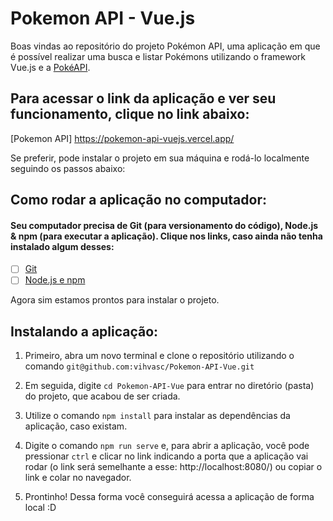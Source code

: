 # Pokemon API - Vue.js
Boas vindas ao repositório do projeto Pokémon API, uma aplicação em que é possível realizar uma busca e listar Pokémons utilizando o framework Vue.js e a [PokéAPI](https://pokeapi.co/).

## Para acessar o link da aplicação e ver seu funcionamento, clique no link abaixo:
[Pokemon API] https://pokemon-api-vuejs.vercel.app/

Se preferir, pode instalar o projeto em sua máquina e rodá-lo localmente seguindo os passos abaixo:

## Como rodar a aplicação no computador:

#### Seu computador precisa de Git (para versionamento do código), Node.js & npm (para executar a aplicação). Clique nos links, caso ainda não tenha instalado algum desses:

 - [ ] [Git](https://git-scm.com/book/en/v2/Getting-Started-Installing-Git)
 - [ ] [Node.js e npm](https://docs.npmjs.com/downloading-and-installing-node-js-and-npm)

Agora sim estamos prontos para instalar o projeto.

## Instalando a aplicação:

1. Primeiro, abra um novo terminal e clone o repositório utilizando o comando 
`git@github.com:vihvasc/Pokemon-API-Vue.git`

2. Em seguida, digite `cd Pokemon-API-Vue` para entrar no diretório (pasta) do projeto, que acabou de ser criada.

3. Utilize o comando `npm install` para instalar as dependências da aplicação, caso existam.

4. Digite o comando `npm run serve` e, para abrir a aplicação, você pode pressionar `ctrl` e clicar no link indicando a porta que a aplicação vai rodar (o link será semelhante a esse: http://localhost:8080/) ou copiar o link e colar no navegador.

4. Prontinho! Dessa forma você conseguirá acessa a aplicação de forma local :D

